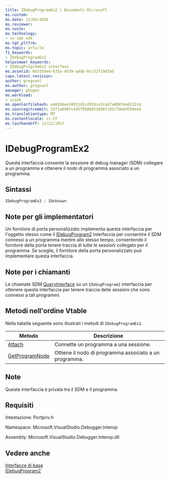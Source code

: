 ```yaml
---
title: IDebugProgramEx2 | Documenti Microsoft
ms.custom: 
ms.date: 11/04/2016
ms.reviewer: 
ms.suite: 
ms.technology:
- vs-ide-sdk
ms.tgt_pltfrm: 
ms.topic: article
f1_keywords:
- IDebugProgramEx2
helpviewer_keywords:
- IDebugProgramEx2 interface
ms.assetid: 663359ed-635a-4539-addb-0cc52f19d1bd
caps.latest.revision: 
author: gregvanl
ms.author: gregvanl
manager: ghogen
ms.workload:
- vssdk
ms.openlocfilehash: ea614bee34911d2cd919ce3ca67a00834a6132c4
ms.sourcegitcommit: 32f1a690fc445f9586d53698fc82c7debd784eeb
ms.translationtype: MT
ms.contentlocale: it-IT
ms.lasthandoff: 12/22/2017
---
```

# <a name="idebugprogramex2"></a>IDebugProgramEx2
Questa interfaccia consente la sessione di debug manager (SDM) collegare a un programma e ottenere il nodo di programma associato a un programma.  
  
## <a name="syntax"></a>Sintassi  
  
```  
IDebugProgramEx2 : IUnknown  
```  
  
## <a name="notes-for-implementers"></a>Note per gli implementatori  
 Un fornitore di porta personalizzato implementa questa interfaccia per l'oggetto stesso come il [IDebugProgram2](../../../extensibility/debugger/reference/idebugprogram2.md) interfaccia per consentire il SDM connessi a un programma mentre allo stesso tempo, consentendo il fornitore della porta tenere traccia di tutte le sessioni collegato per il programma. Se sceglie, il fornitore della porta personalizzato può implementare questa interfaccia.  
  
## <a name="notes-for-callers"></a>Note per i chiamanti  
 Le chiamate SDM [QueryInterface](/cpp/atl/queryinterface) su un `IDebugProgram2` interfaccia per ottenere questa interfaccia per tenere traccia delle sessioni che sono connessi a tali programmi.  
  
## <a name="methods-in-vtable-order"></a>Metodi nell'ordine Vtable  
 Nella tabella seguente sono illustrati i metodi di `IDebugProgramEx2`.  
  
|Metodo|Descrizione|  
|------------|-----------------|  
|[Attach](../../../extensibility/debugger/reference/idebugprogramex2-attach.md)|Connette un programma a una sessione.|  
|[GetProgramNode](../../../extensibility/debugger/reference/idebugprogramex2-getprogramnode.md)|Ottiene il nodo di programma associato a un programma.|  
  
## <a name="remarks"></a>Note  
 Questa interfaccia è privata tra il SDM e il programma.  
  
## <a name="requirements"></a>Requisiti  
 Intestazione: Portpriv.h  
  
 Namespace: Microsoft.VisualStudio.Debugger.Interop  
  
 Assembly: Microsoft.VisualStudio.Debugger.Interop.dll  
  
## <a name="see-also"></a>Vedere anche  
 [Interfacce di base](../../../extensibility/debugger/reference/core-interfaces.md)   
 [IDebugProgram2](../../../extensibility/debugger/reference/idebugprogram2.md)